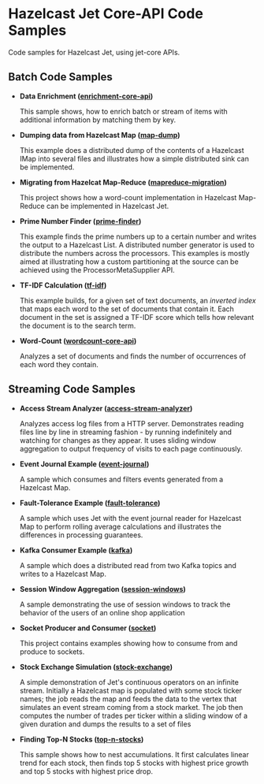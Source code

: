 # Hazelcast Jet Core-API Code Samples

Code samples for Hazelcast Jet, using jet-core APIs.


## Batch Code Samples
  	
- **Data Enrichment ([enrichment-core-api](https://github.com/hazelcast/hazelcast-jet-code-samples/tree/0.5-maintenance/core-api/batch/enrichment-core-api))** 

	This sample shows, how to enrich batch or stream of items with additional
   information by matching them by key. 
		
- **Dumping data from Hazelcast Map ([map-dump](https://github.com/hazelcast/hazelcast-jet-code-samples/tree/0.5-maintenance/core-api/batch/map-dump))**   

	 This example does a distributed dump of the contents of a Hazelcast IMap
   into several files and illustrates how a simple distributed
   sink can be implemented.
	
- **Migrating from Hazelcat Map-Reduce ([mapreduce-migration](https://github.com/hazelcast/hazelcast-jet-code-samples/tree/0.5-maintenance/core-api/batch/mapreduce-migration))**  

	This project shows how a word-count implementation in Hazelcast Map-Reduce
	can be implemented in Hazelcast Jet.
	
- **Prime Number Finder ([prime-finder](https://github.com/hazelcast/hazelcast-jet-code-samples/tree/0.5-maintenance/core-api/batch/prime-finder))** 

	This example finds the prime numbers up to a certain number and writes
   the output to a Hazelcast List. A distributed number generator is
   used to distribute the numbers across the processors. This examples is
   mostly aimed at illustrating how a custom partitioning at the source can
   be achieved using the ProcessorMetaSupplier API.
	
- **TF-IDF Calculation ([tf-idf](https://github.com/hazelcast/hazelcast-jet-code-samples/tree/0.5-maintenance/core-api/batch/tf-idf))** 

    This example builds, for a given set of text documents, an 
    <em>inverted index</em> that maps each word to the set of documents that
     contain it. Each document in the set is assigned a TF-IDF score which
     tells how relevant the document is to the search term.
	
- **Word-Count ([wordcount-core-api](https://github.com/hazelcast/hazelcast-jet-code-samples/tree/0.5-maintenance/core-api/batch/wordcount-core-api))**

	Analyzes a set of documents and finds the number of occurrences of each word
	they contain.


## Streaming Code Samples


- **Access Stream Analyzer ([access-stream-analyzer](https://github.com/hazelcast/hazelcast-jet-code-samples/tree/0.5-maintenance/core-api/streaming/access-stream-analyzer))**

     Analyzes access log files from a HTTP server. Demonstrates reading files
line by  line in streaming fashion - by running indefinitely and watching for
changes as they appear. It uses sliding window aggregation to output frequency
of visits to each page continuously.

	
- **Event Journal Example ([event-journal](https://github.com/hazelcast/hazelcast-jet-code-samples/tree/0.5-maintenance/core-api/streaming/event-journal))**

	A sample which consumes and filters events generated from a Hazelcast Map.
	
- **Fault-Tolerance Example ([fault-tolerance](https://github.com/hazelcast/hazelcast-jet-code-samples/tree/0.5-maintenance/core-api/streaming/fault-tolerance))**

  A sample which uses Jet with the event journal reader for Hazelcast Map to
  perform rolling average calculations and illustrates the differences in
  processing guarantees.
		
- **Kafka Consumer Example ([kafka](https://github.com/hazelcast/hazelcast-jet-code-samples/tree/0.5-maintenance/core-api/streaming/kafka))**

	A sample which does a distributed read from two Kafka topics and writes to a
	Hazelcast Map.

- **Session Window Aggregation ([session-windows](https://github.com/hazelcast/hazelcast-jet-code-samples/tree/0.5-maintenance/core-api/streaming/session-windows))**

  A sample demonstrating the use of session windows to track the behavior of the
  users of an online shop application
  
- **Socket Producer and Consumer ([socket](https://github.com/hazelcast/hazelcast-jet-code-samples/tree/0.5-maintenance/core-api/streaming/socket))**

 	This project contains examples showing how to consume from and produce to
  sockets.
	
- **Stock Exchange Simulation ([stock-exchange](https://github.com/hazelcast/hazelcast-jet-code-samples/tree/0.5-maintenance/core-api/streaming/stock-exchange))**

	A simple demonstration of Jet's continuous operators on an infinite stream.
	Initially a Hazelcast map is populated with some stock ticker names; the job
	reads the map and feeds the data to the vertex that simulates an event
	stream coming from a stock market. The job then computes the number of
	trades per ticker within a sliding window of a given duration and dumps the
	results to a set of files
	
- **Finding Top-N Stocks ([top-n-stocks](https://github.com/hazelcast/hazelcast-jet-code-samples/tree/0.5-maintenance/core-api/streaming/top-n-stocks))**

	This sample shows how to nest accumulations. It first calculates linear
	trend for each stock, then finds top 5 stocks with highest price growth and
	top 5 stocks with highest price drop.
	
